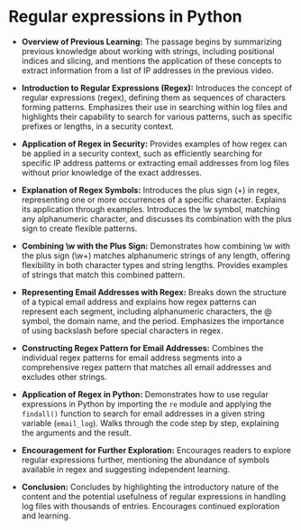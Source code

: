 # Regular expressions in Python

- **Overview of Previous Learning:** The passage begins by summarizing previous knowledge about working with strings, including positional indices and slicing, and mentions the application of these concepts to extract information from a list of IP addresses in the previous video.

- **Introduction to Regular Expressions (Regex):** Introduces the concept of regular expressions (regex), defining them as sequences of characters forming patterns. Emphasizes their use in searching within log files and highlights their capability to search for various patterns, such as specific prefixes or lengths, in a security context.

- **Application of Regex in Security:** Provides examples of how regex can be applied in a security context, such as efficiently searching for specific IP address patterns or extracting email addresses from log files without prior knowledge of the exact addresses.

- **Explanation of Regex Symbols:** Introduces the plus sign (+) in regex, representing one or more occurrences of a specific character. Explains its application through examples. Introduces the \w symbol, matching any alphanumeric character, and discusses its combination with the plus sign to create flexible patterns.

- **Combining \w with the Plus Sign:** Demonstrates how combining \w with the plus sign (\w+) matches alphanumeric strings of any length, offering flexibility in both character types and string lengths. Provides examples of strings that match this combined pattern.

- **Representing Email Addresses with Regex:** Breaks down the structure of a typical email address and explains how regex patterns can represent each segment, including alphanumeric characters, the @ symbol, the domain name, and the period. Emphasizes the importance of using backslash before special characters in regex.

- **Constructing Regex Pattern for Email Addresses:** Combines the individual regex patterns for email address segments into a comprehensive regex pattern that matches all email addresses and excludes other strings.

- **Application of Regex in Python:** Demonstrates how to use regular expressions in Python by importing the `re` module and applying the `findall()` function to search for email addresses in a given string variable (`email_log`). Walks through the code step by step, explaining the arguments and the result.

- **Encouragement for Further Exploration:** Encourages readers to explore regular expressions further, mentioning the abundance of symbols available in regex and suggesting independent learning.

- **Conclusion:** Concludes by highlighting the introductory nature of the content and the potential usefulness of regular expressions in handling log files with thousands of entries. Encourages continued exploration and learning.